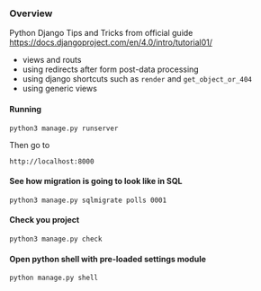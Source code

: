### Overview

Python Django Tips and Tricks from official guide https://docs.djangoproject.com/en/4.0/intro/tutorial01/

- views and routs
- using redirects after form post-data processing
- using django shortcuts such as `render` and `get_object_or_404`
- using generic views

#### Running

```
python3 manage.py runserver
```

Then go to
```
http://localhost:8000
```

#### See how migration is going to look like in SQL

```
python3 manage.py sqlmigrate polls 0001
```

#### Check you project
```
python3 manage.py check
```


#### Open python shell with pre-loaded settings module

```
python manage.py shell
```
